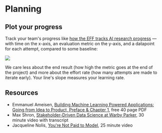# Planning

## Plot your progress

Track your team's progress like [how the EFF tracks AI research progress](https://www.eff.org/ai/metrics) — with time on the x-axis, an evaluation metric on the y-axis, and a datapoint for each attempt, compared to some baseline:

![](https://user-images.githubusercontent.com/7278219/71922887-bd063980-3183-11ea-8930-33462eee48c0.png)

We care less about the end result (how high the metric goes at the end of the project) and more about the effort rate (how many attempts are made to iterate early). Your line's slope measures your learning rate.


## Resources
- Emmanuel Ameisen, [Building Machine Learning Powered Applications: Going from Idea to Product, Preface & Chapter 1](https://mlpowered.com/pdf/BMLPA_Chapter_1.pdf), free 40 page PDF
- Max Shron, [Stakeholder-Driven Data Science at Warby Parker](https://blog.dominodatalab.com/stakeholder-driven-data-science-warby-parker/), 30 minute video with transcript
- Jacqueline Nolis, [You're Not Paid to Model](https://youtu.be/tF-EY4MugWo), 25 minute video
